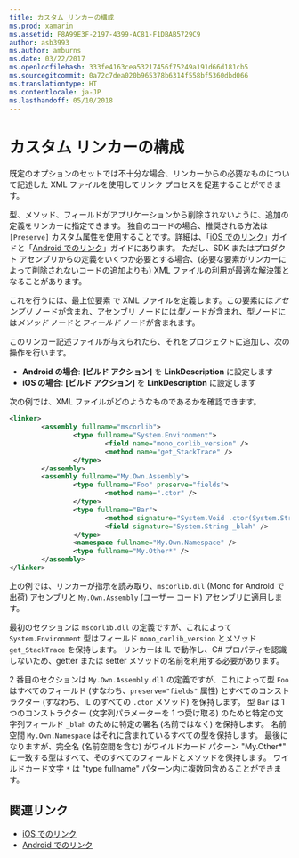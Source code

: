 ```yaml
---
title: カスタム リンカーの構成
ms.prod: xamarin
ms.assetid: F8A99E3F-2197-4399-AC81-F1DBAB5729C9
author: asb3993
ms.author: amburns
ms.date: 03/22/2017
ms.openlocfilehash: 333fe4163cea53217456f75249a191d66d181cb5
ms.sourcegitcommit: 0a72c7dea020b965378b6314f558bf5360dbd066
ms.translationtype: HT
ms.contentlocale: ja-JP
ms.lasthandoff: 05/10/2018
---
```

# <a name="custom-linker-configuration"></a>カスタム リンカーの構成

既定のオプションのセットでは不十分な場合、リンカーからの必要なものについて記述した XML ファイルを使用してリンク プロセスを促進することができます。

型、メソッド、フィールドがアプリケーションから削除されないように、追加の定義をリンカーに指定できます。 独自のコードの場合、推奨される方法は `[Preserve]` カスタム属性を使用することです。詳細は、「[iOS でのリンク](~/ios/deploy-test/linker.md)」ガイドと「[Android でのリンク](~/android/deploy-test/linker.md)」ガイドにあります。
ただし、SDK またはプロダクト アセンブリからの定義をいくつか必要とする場合、(必要な要素がリンカーによって削除されないコードの追加よりも) XML ファイルの利用が最適な解決策となることがあります。

これを行うには、最上位要素 <linker> で XML ファイルを定義します。この要素には*アセンブリ* ノードが含まれ、アセンブリ ノードには*型*ノードが含まれ、型ノードには*メソッド* ノードと*フィールド* ノードが含まれます。

このリンカー記述ファイルが与えられたら、それをプロジェクトに追加し、次の操作を行います。

-  **Android の場合**: **[ビルド アクション]** を **LinkDescription** に設定します
-  **iOS の場合**: **[ビルド アクション]** を **LinkDescription** に設定します


次の例では、XML ファイルがどのようなものであるかを確認できます。

```xml
<linker>
        <assembly fullname="mscorlib">
                <type fullname="System.Environment">
                        <field name="mono_corlib_version" />
                        <method name="get_StackTrace" />
                </type>
        </assembly>
        <assembly fullname="My.Own.Assembly">
                <type fullname="Foo" preserve="fields">
                        <method name=".ctor" />
                </type>
                <type fullname="Bar">
                        <method signature="System.Void .ctor(System.String)" />
                        <field signature="System.String _blah" />
                </type>
                <namespace fullname="My.Own.Namespace" />
                <type fullname="My.Other*" />
        </assembly>
</linker>
```

上の例では、リンカーが指示を読み取り、`mscorlib.dll` (Mono for Android で出荷) アセンブリと `My.Own.Assembly` (ユーザー コード) アセンブリに適用します。

最初のセクションは `mscorlib.dll` の定義ですが、これによって `System.Environment` 型はフィールド `mono_corlib_version` とメソッド `get_StackTrace` を保持します。
リンカーは IL で動作し、C# プロパティを認識しないため、getter または setter メソッドの名前を利用する必要があります。

2 番目のセクションは `My.Own.Assembly.dll` の定義ですが、これによって型 `Foo` はすべてのフィールド (すなわち、`preserve="fields"` 属性) とすべてのコンストラクター (すなわち、IL のすべての `.ctor` メソッド) を保持します。 型 `Bar` は 1 つのコンストラクター (文字列パラメーターを 1 つ受け取る) のためと特定の文字列フィールド `_blah` のために特定の署名 (名前ではなく) を保持します。
名前空間 `My.Own.Namespace` はそれに含まれているすべての型を保持します。
最後になりますが、完全名 (名前空間を含む) がワイルドカード パターン "My.Other\*" に一致する型はすべて、そのすべてのフィールドとメソッドを保持します。 ワイルドカード文字 `*` は "type fullname" パターン内に複数回含めることができます。



## <a name="related-links"></a>関連リンク

- [iOS でのリンク](~/ios/deploy-test/linker.md)
- [Android でのリンク](~/android/deploy-test/linker.md)
